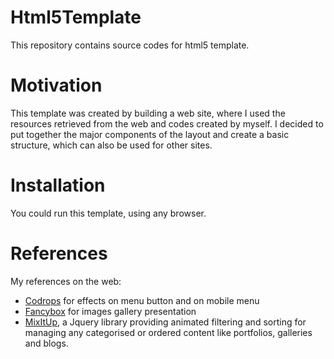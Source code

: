 # Html5Template
This repository contains source codes for html5 template.
# Motivation
This template was created by building a web site, where I used the resources retrieved from the web and codes created by myself.
I decided to put together the major components of the layout and create a basic structure, which can also be used for other sites.
# Installation
You could run this template, using any browser.
# References
My references on the web:
<ul>
<li><a href="http://tympanus.net/codrops/">Codrops</a> for effects on menu button and on mobile menu</li>
<li><a href="http://fancybox.net/">Fancybox</a> for images gallery presentation</li>
<li><a href="https://mixitup.kunkalabs.com/">MixItUp</a>, a Jquery library providing animated filtering and sorting for managing any categorised or ordered content like portfolios, galleries and blogs.</li>
</ul>
